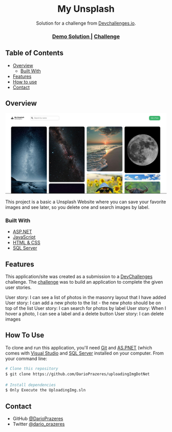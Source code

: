 <!-- Please update value in the {}  -->

<h1 align="center">My Unsplash</h1>

<div align="center">
   Solution for a challenge from  <a href="http://devchallenges.io" target="_blank">Devchallenges.io</a>.
</div>

<div align="center">
  <h3>
      <a href="http://myunsplash.somee.com/">
      Demo
    </a>
    <a href="https://github.com/DarioPrazeres/MyUnspplash">
      Solution
    </a>
    <span> | </span>
    <a href="https://devchallenges.io/challenges/rYyhwJAxMfES5jNQ9YsP">
      Challenge
    </a>
  </h3>
</div>

<!-- TABLE OF CONTENTS -->

## Table of Contents

- [Overview](#overview)
  - [Built With](#built-with)
- [Features](#features)
- [How to use](#how-to-use)
- [Contact](#contact)

<!-- OVERVIEW -->

## Overview

![screenshot](https://github.com/DarioPrazeres/MyUnspplash/blob/main/Banner.png)

This project is a basic a Unsplash Website where you can save your favorite images and see later, so you delete one and search images by label.

### Built With

<!-- This section should list any major frameworks that you built your project using. Here are a few examples.-->

- [ASP.NET](https://dotnet.microsoft.com/en-us/apps/aspnet)
- [JavaScript](https://www.javascript.com/)
- [HTML & CSS](https://www.w3schools.com/html/html_css.asp)
- [SQL Server](https://www.microsoft.com/en-us/sql-server/sql-server-downloads)

## Features

<!-- List the features of your application or follow the template. Don't share the figma file here :) -->

This application/site was created as a submission to a [DevChallenges](https://devchallenges.io/challenges) challenge. The [challenge](https://devchallenges.io/challenges/O2iGT9yBd6xZBrOcVirx) was to build an application to complete the given user stories.

User story: I can see a list of photos in the masonry layout that I have added
User story: I can add a new photo to the list - the new photo should be on top of the list
User story: I can search for photos by label
User story: When I hover a photo, I can see a label and a delete button
User story: I can delete images

## How To Use

<!-- Example: -->

To clone and run this application, you'll need [Git](https://git-scm.com) and [AS.PNET](https://dotnet.microsoft.com/en-us/apps/aspnet) (which comes with [Visual Studio](https://visualstudio.microsoft.com/) and [SQL Server](https://www.microsoft.com/en-us/sql-server/sql-server-downloads) installed on your computer. From your command line:

```bash
# Clone this repository
$ git clone https://github.com/DarioPrazeres/uploadingImgDotNet

# Install dependencies
$ Only Execute the UploadingImg.sln


```



## Contact

- GitHub [@DarioPrazeres](https://github.com/DarioPrazeres)
- Twitter [@dario_prazeres](https://twitter.com/dario_prazeres)